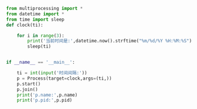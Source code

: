 
<BlogInfo title="5.两个属性" author="白日梦想猿" pv=0 read_times=0 pre_cost_time=0分19秒 category="并发编程" tag_list="['并发编程']" create_time="2020.04.28 13:54:03" update_time="2020.04.28 14:04:43" />

```python
from multiprocessing import *
from datetime import *
from time import sleep
def clock(ti):

    for i in range(3):
        print('当前时间是:',datetime.now().strftime("%m/%d/%Y %H:%M:%S"))
        sleep(ti)


if __name__ == '__main__':

    ti = int(input('时间间隔:'))
    p = Process(target=clock,args=(ti,))
    p.start()
    p.join()
    print('p.name:',p.name)
    print('p.pid:',p.pid)
```
